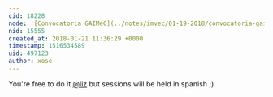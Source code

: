 ```yaml
---
cid: 18228
node: ![Convocatoria GAIMeC](../notes/imvec/01-19-2018/convocatoria-gaimec)
nid: 15555
created_at: 2018-01-21 11:36:29 +0000
timestamp: 1516534589
uid: 497123
author: xose
---
```


You're free to do it [@liz](/profile/liz) but sessions will be held in spanish ;)
